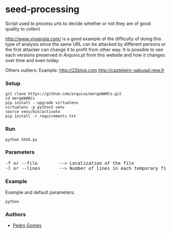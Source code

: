 # seed-processing
Script used to process urls to decide whether or not they are of good quality to collect

http://www.vivapraia.com/ is a good example of the difficulty of doing this type of analysis since the same URL can be attacked by different persons or the first attacker can change it to profit from other way. It is possible to see each versions preserved in Arquivo.pt from this website and how it changes over time and even today.

Others outliers:
Example:
http://22blog.com
http://casteleiro-sabugal.new.fr

### Setup

```
git clone https://github.com/arquivo/mergeWARCs.git
cd mergeWARCs
pip install --upgrade virtualenv
virtualenv -p python3 venv
source venv/bin/activate
pip install -r requirements.txt
```
### Run

```
python XXXX.py
```

### Parameters

<pre>
-f or --file        --> Localization of the file
-l or --lines       --> Number of lines in each temporary file
</pre>

### Example

Example and default parameters:

```
python 
```
### Authors

- [Pedro Gomes](pedro.gomes.fccn@gmail.com)
